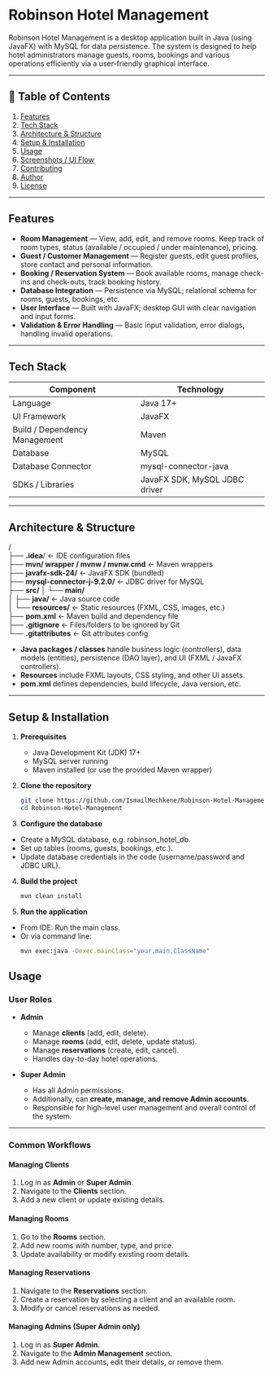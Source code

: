 # Robinson Hotel Management

Robinson Hotel Management is a desktop application built in Java (using JavaFX) with MySQL for data persistence. The system is designed to help hotel administrators manage guests, rooms, bookings and various operations efficiently via a user-friendly graphical interface.

---

## 🧭 Table of Contents

1. [Features](#features)  
2. [Tech Stack](#tech-stack)  
3. [Architecture & Structure](#architecture--structure)  
4. [Setup & Installation](#setup--installation)  
5. [Usage](#usage)  
6. [Screenshots / UI Flow](#screenshots--ui-flow)  
7. [Contributing](#contributing)  
8. [Author](#author)  
9. [License](#license)  

---

## Features

- **Room Management** — View, add, edit, and remove rooms. Keep track of room types, status (available / occupied / under maintenance), pricing.  
- **Guest / Customer Management** — Register guests, edit guest profiles, store contact and personal information.  
- **Booking / Reservation System** — Book available rooms, manage check-ins and check-outs, track booking history.  
- **Database Integration** — Persistence via MySQL; relational schema for rooms, guests, bookings, etc.  
- **User Interface** — Built with JavaFX; desktop GUI with clear navigation and input forms.  
- **Validation & Error Handling** — Basic input validation, error dialogs, handling invalid operations.  

---

## Tech Stack

| Component | Technology |
|-----------|------------|
| Language | Java 17+ |
| UI Framework | JavaFX |
| Build / Dependency Management | Maven |
| Database | MySQL |
| Database Connector | mysql-connector-java |
| SDKs / Libraries | JavaFX SDK, MySQL JDBC driver |

---

## Architecture & Structure

/  
├── **.idea**/ ← IDE configuration files  
├── **mvn/ wrapper / mvnw / mvnw.cmd** ← Maven wrappers  
├── **javafx-sdk-24/** ← JavaFX SDK (bundled)  
├── **mysql-connector-j-9.2.0/** ← JDBC driver for MySQL  
├── **src/** 
│ └── **main/**  
│ ├── **java/** ← Java source code  
│ └── **resources/** ← Static resources (FXML, CSS, images, etc.)  
├── **pom.xml** ← Maven build and dependency file  
├── **.gitignore** ← Files/folders to be ignored by Git  
└── **.gitattributes** ← Git attributes config  

  

- **Java packages / classes** handle business logic (controllers), data models (entities), persistence (DAO layer), and UI (FXML / JavaFX controllers).  
- **Resources** include FXML layouts, CSS styling, and other UI assets.  
- **pom.xml** defines dependencies, build lifecycle, Java version, etc.  

---

## Setup & Installation

1. **Prerequisites**  
   - Java Development Kit (JDK) 17+  
   - MySQL server running  
   - Maven installed (or use the provided Maven wrapper)  

2. **Clone the repository**

   ```bash
   git clone https://github.com/IsmailMechkene/Robinson-Hotel-Management.git
   cd Robinson-Hotel-Management

3. **Configure the database**

- Create a MySQL database, e.g. robinson_hotel_db.
- Set up tables (rooms, guests, bookings, etc.).
- Update database credentials in the code (username/password and JDBC URL).

4. **Build the project**

   ```bash
   mvn clean install

5. **Run the application**

- From IDE: Run the main class.
- Or via command line:
   ```bash
   mvn exec:java -Dexec.mainClass="your.main.ClassName"

## Usage

### User Roles

- **Admin**  
  - Manage **clients** (add, edit, delete).  
  - Manage **rooms** (add, edit, delete, update status).  
  - Manage **reservations** (create, edit, cancel).  
  - Handles day-to-day hotel operations.  

- **Super Admin**  
  - Has all Admin permissions.  
  - Additionally, can **create, manage, and remove Admin accounts**.  
  - Responsible for high-level user management and overall control of the system.  

---

### Common Workflows

#### Managing Clients
1. Log in as **Admin** or **Super Admin**.  
2. Navigate to the **Clients** section.  
3. Add a new client or update existing details.  

#### Managing Rooms
1. Go to the **Rooms** section.  
2. Add new rooms with number, type, and price.  
3. Update availability or modify existing room details.  

#### Managing Reservations
1. Navigate to the **Reservations** section.  
2. Create a reservation by selecting a client and an available room.  
3. Modify or cancel reservations as needed.  

#### Managing Admins (Super Admin only)
1. Log in as **Super Admin**.  
2. Navigate to the **Admin Management** section.  
3. Add new Admin accounts, edit their details, or remove them.


